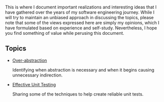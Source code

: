 This is where I document important realizations and interesting ideas that I have gathered over the years of my software engineering journey. While I will try to maintain an unbiased approach in discussing the topics, please note that some of the views expressed here are simply my opinions, which I have formulated based on experience and self-study. Nevertheless, I hope you find something of value while perusing this document.

## Topics

- [Over-abstraction](https://github.com/netervati/collected-thoughts/blob/main/OVER-ABSTRACTION.md)

  Identifying when abstraction is necessary and when it begins causing unnecessary indirection.

- [Effective Unit Testing](https://github.com/netervati/collected-thoughts/blob/main/EFFECTIVE-UNIT-TESTING.md)

  Sharing some of the techniques to help create reliable unit tests.

